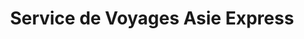 ---
title: "Service de Voyages Asie Express"
url: /montreal/service-de-voyages-asie-express/
shop: Reisebüro
---